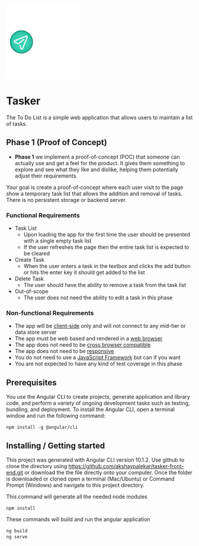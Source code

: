 ![Logo of the project](https://github.com/akshaypalekar/tasker-front-end/blob/phase_1/src/assets/images/tasker_logo_new.png)

# Tasker

The To Do List is a simple web application that allows users to maintain a list of tasks.

## Phase 1 (Proof of Concept)

* **Phase 1** we implement a proof-of-concept (POC) that someone can actually use and get a feel for the product. It gives them something to explore and see what they like and dislike, helping them potentially adjust their requirements.

Your goal is create a proof-of-concept where each user visit to the page show a temporary task list that allows the addition and removal of tasks. There is no persistent storage or backend server. 

### Functional Requirements

* Task List
  * Upon loading the app for the first time the user should be presented with a single empty task list
  * If the user refreshes the page then the entire task list is expected to be cleared
* Create Task
  * When the user enters a task in the textbox and clicks the add button or hits the enter key it should get added to the list
* Delete Task
  * The user should have the ability to remove a task from the task list 
* Out-of-scope
  * The user does not need the ability to edit a task in this phase

### Non-functional Requirements
* The app will be [client-side](https://en.wikipedia.org/wiki/Client-side) only and will not connect to any mid-tier or data store server
* The app must be web based and rendered in a [web browser](https://en.wikipedia.org/wiki/Web_browser)
* The app does not need to be [cross browser compatible](https://medium.com/@sarahelson81/what-is-cross-browser-compatibility-and-why-we-need-it-b41423c3501a)
* The app does not need to be [responsive](https://medium.com/swlh/everything-you-need-to-know-about-responsive-web-design-54c2059a7e99)
* You do not need to use a [JavaScript Framework](https://raygun.com/blog/popular-javascript-frameworks/) but can if you want
* You are not expected to have any kind of test coverage in this phase

## Prerequisites

You use the Angular CLI to create projects, generate application and library code, and perform a variety of ongoing development tasks such as testing, bundling, and deployment.
To install the Angular CLI, open a terminal window and run the following command:

```
npm install -g @angular/cli
```

## Installing / Getting started

This project was generated with Angular CLI version 10.1.2. Use github to clone the directory using https://github.com/akshaypalekar/tasker-front-end.git or download the the file directly onto your computer. Once the folder is downloaded or cloned open a terminal (Mac/Ubuntu) or Command Prompt (Windows) and navigate to this project directory.

This command will generate all the needed node modules
```
npm install
```

These commands will build and run the angular application
```
ng build
ng serve
```



